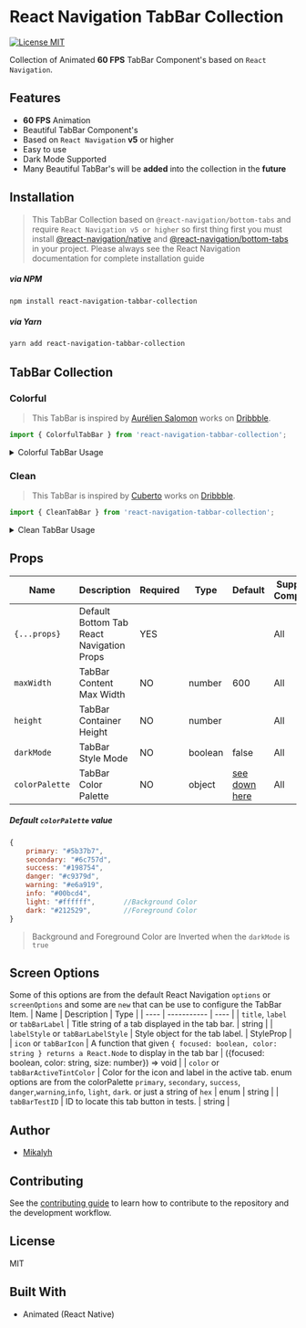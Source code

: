 # React Navigation TabBar Collection

[![License MIT](https://camo.githubusercontent.com/ceac32a7f01f2671581ada837403b74524de9120dca1ef517bd803b6beb717f6/68747470733a2f2f696d672e736869656c64732e696f2f6e706d2f6c2f40676f72686f6d2f616e696d617465642d7461626261723f7374796c653d666c61742d737175617265)]()

Collection of Animated **60 FPS** TabBar Component's based on `React Navigation`.

## Features

- **60 FPS** Animation
- Beautiful TabBar Component's
- Based on `React Navigation` **v5** or higher
- Easy to use
- Dark Mode Supported
- Many Beautiful TabBar's will be **added** into the collection in the **future**

## Installation

>This TabBar Collection based on `@react-navigation/bottom-tabs` and require `React Navigation v5 or higher` so first thing first you must install [@react-navigation/native](https://reactnavigation.org/docs/getting-started/) and [@react-navigation/bottom-tabs](https://reactnavigation.org/docs/tab-based-navigation/) in your project.
> Please always see the React Navigation documentation for complete installation guide

##### via NPM

```sh
npm install react-navigation-tabbar-collection
```

##### via Yarn

```sh
yarn add react-navigation-tabbar-collection
```

## TabBar Collection

### Colorful

> This TabBar is inspired by [Aurélien Salomon](https://dribbble.com/aureliensalomon) works on [Dribbble](https://dribbble.com/shots/5925052-Google-Bottom-Bar-Navigation-Pattern-Mobile-UX-Design).

```js
import { ColorfulTabBar } from 'react-navigation-tabbar-collection';
```
<details>
    <summary>Colorful TabBar Usage</summary>

    ```js
    import React from 'react'
    import { NavigationContainer } from '@react-navigation/native'
    import { createBottomTabNavigator } from '@react-navigation/bottom-tabs';
    import { StyleSheet, Text, View } from 'react-native';
    import Icon from 'react-native-vector-icons/AntDesign'
    import { ColorfulTabBar as TabBar } from 'react-navigation-tabbar-collection';

    const Tab = createBottomTabNavigator();

    const DemoScreen = ({route}) => (
        <View style={styles.screen}>
            <Text>{route.name}</Text>
        </View>
    )

    const App = () => {
        return (
            <NavigationContainer>
                <Tab.Navigator initialRouteName='Home' screenOptions={{headerShown: false}} tabBar={(props) => <TabBar {...props} />}>
                    <Tab.Screen name='Home' component={DemoScreen} options={{
                        title: 'Home',
                        icon: ({focused, color, size}) => <Icon name='home' size={size} color={color} />,
                        color: 'primary'
                    }} />
                    <Tab.Screen name='News' component={DemoScreen} options={{
                        title: 'News',
                        icon: ({focused, color, size}) => <Icon name='sharealt' size={size} color={color} />,
                        color: 'info',
                    }} />
                    <Tab.Screen name='Chat' component={DemoScreen} options={{
                        title: 'Chat',
                        icon: ({focused, color, size}) => <Icon name='API' size={size} color={color} />,
                        color: 'warning',
                    }} />
                    <Tab.Screen name='Likes' component={DemoScreen} options={{
                        title: 'Likes',
                        icon: ({focused, color, size}) => <Icon name='hearto' size={size} color={color} />,
                        color: 'danger'
                    }} />
                    <Tab.Screen name='Settings' component={DemoScreen} options={{
                        title: 'Settings',
                        icon: ({focused, color, size}) => <Icon name='setting' size={size} color={color} />,
                        color: 'success'
                    }} />
                </Tab.Navigator>
            </NavigationContainer>
        )
    }

    export default App

    const styles = StyleSheet.create({
        screen: {
            width: '100%',
            height: '100%',
            flex: 6,
            justifyContent: 'center',
            alignItems: 'center'
        }
    });
    ```
</details>

### Clean

> This TabBar is inspired by [Cuberto](https://dribbble.com/cuberto) works on [Dribbble](https://dribbble.com/shots/5605168-Toolbar-icons-animation).

```js
import { CleanTabBar } from 'react-navigation-tabbar-collection';
```

<details>
    <summary>Clean TabBar Usage</summary>

    ```js
    import React from 'react'
    import { NavigationContainer } from '@react-navigation/native'
    import { createBottomTabNavigator } from '@react-navigation/bottom-tabs';
    import { StyleSheet, Text, View } from 'react-native';
    import Icon from 'react-native-vector-icons/AntDesign'
    import { CleanTabBar as TabBar } from 'react-navigation-tabbar-collection';

    const Tab = createBottomTabNavigator();

    const DemoScreen = ({route}) => (
        <View style={styles.screen}>
            <Text>{route.name}</Text>
        </View>
    )

    const App = () => {
        return (
            <NavigationContainer>
                <Tab.Navigator initialRouteName='Home' screenOptions={{headerShown: false}} tabBar={(props) => <TabBar {...props} />}>
                    <Tab.Screen name='Home' component={DemoScreen} options={{
                        title: 'Home',
                        icon: ({focused, color, size}) => <Icon name='home' size={size} color={color} />,
                        color: 'primary'
                    }} />
                    <Tab.Screen name='News' component={DemoScreen} options={{
                        title: 'News',
                        icon: ({focused, color, size}) => <Icon name='sharealt' size={size} color={color} />,
                        color: 'info',
                    }} />
                    <Tab.Screen name='Chat' component={DemoScreen} options={{
                        title: 'Chat',
                        icon: ({focused, color, size}) => <Icon name='API' size={size} color={color} />,
                        color: 'warning',
                    }} />
                    <Tab.Screen name='Likes' component={DemoScreen} options={{
                        title: 'Likes',
                        icon: ({focused, color, size}) => <Icon name='hearto' size={size} color={color} />,
                        color: 'danger'
                    }} />
                    <Tab.Screen name='Settings' component={DemoScreen} options={{
                        title: 'Settings',
                        icon: ({focused, color, size}) => <Icon name='setting' size={size} color={color} />,
                        color: 'success'
                    }} />
                </Tab.Navigator>
            </NavigationContainer>
        )
    }

    export default App

    const styles = StyleSheet.create({
        screen: {
            width: '100%',
            height: '100%',
            flex: 6,
            justifyContent: 'center',
            alignItems: 'center'
        }
    });
    ```
</details>

## Props

| Name           | Description                               | Required | Type    | Default                                                                                                       | Supported Component |
| -------------- | ----------------------------------------- | -------- | ------- | ------------------------------------------------------------------------------------------------------------- | ------------------- |
| `{...props}`   | Default Bottom Tab React Navigation Props | YES      |         |                                                                                                               | All                 |
| `maxWidth`     | TabBar Content Max Width                  | NO       | number  | 600                                                                                                           | All                 |
| `height`       | TabBar Container Height                   | NO       | number  |                                                                                                               | All                 |
| `darkMode`     | TabBar Style Mode                         | NO       | boolean | false                                                                                                         | All                 |
| `colorPalette` | TabBar Color Palette                      | NO       | object  | [see down here](https://github.com/mikalyh/react-navigation-tabbar-collection/tree/main#default-colorpalette) | All                 |

##### Default `colorPalette` value

```js
{
    primary: "#5b37b7",
    secondary: "#6c757d",
    success: "#198754",
    danger: "#c9379d",
    warning: "#e6a919",
    info: "#00bcd4",
    light: "#ffffff",       //Background Color
    dark: "#212529",        //Foreground Color
}
```

> Background and Foreground Color are Inverted when the `darkMode` is `true`

## Screen Options

Some of this options are from the default React Navigation `options` or `screenOptions` and some are `new` that can be use to configure the TabBar Item.
| Name | Description | Type |
| ---- | ----------- | ---- |
| `title`, `label` or `tabBarLabel` | Title string of a tab displayed in the tab bar. | string |
| `labelStyle` or `tabBarLabelStyle` | Style object for the tab label. | StyleProp |
| `icon` or `tabBarIcon` | A function that given `{ focused: boolean, color: string } returns a React.Node` to display in the tab bar | ({focused: boolean, color: string, size: number}) => void |
| `color` or `tabBarActiveTintColor` | Color for the icon and label in the active tab. enum options are from the colorPalette `primary`, `secondary`, `success`, `danger`,`warning`,`info`, `light`, `dark`. or just a string of `hex` | enum \| string |
| `tabBarTestID` | ID to locate this tab button in tests. | string |

## Author

- [Mikalyh](https://github.com/mikalyh/)

## Contributing

See the [contributing guide](CONTRIBUTING.md) to learn how to contribute to the repository and the development workflow.

## License

MIT

## Built With

- Animated (React Native)
